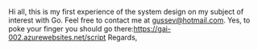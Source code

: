 Hi all,
this is my first experience of the system design on my subject of interest with Go. Feel free to contact me at gussev@hotmail.com.
Yes, to poke your finger you should go there:https://gai-002.azurewebsites.net/script
Regards,
